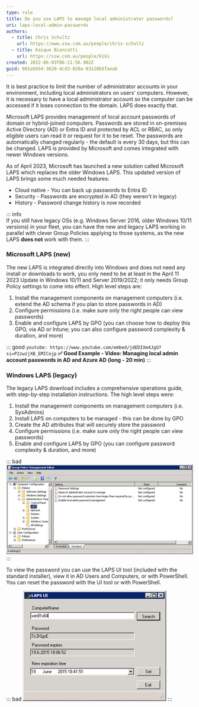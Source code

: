 ```yaml
---
type: rule
title: Do you use LAPS to manage local administrator passwords?
uri: laps-local-admin-passwords
authors:
  - title: Chris Schultz
    url: https://www.ssw.com.au/people/chris-schultz
  - title: Kaique Biancatti
    url: https://ssw.com.au/people/kiki
created: 2022-06-03T06:11:56.902Z
guid: 001a5654-3620-4cd3-820a-83128b5faeab
---
```

It is best practice to limit the number of administrator accounts in your environment, including local administrators on users' computers. However, it is necessary to have a local administrator account so the computer can be accessed if it loses connection to the domain. LAPS does exactly that.

<!--endintro-->

Microsoft LAPS provides management of local account passwords of domain or hybrid-joined computers. Passwords are stored in on-premises Active Directory (AD) or Entra ID and protected by ACL or RBAC, so only eligible users can read it or request for it to be reset. The passwords are automatically changed regularly - the default is every 30 days, but this can be changed. LAPS is provided by Microsoft and comes integrated with newer Windows versions.

As of April 2023, Microsoft has launched a new solution called Microsoft LAPS which replaces the older Windows LAPS.
This updated version of LAPS brings some much needed features:
* Cloud native - You can back up passwords to Entra ID
* Security - Passwords are encrypted in AD (they weren't in legacy)
* History - Password change history is now recorded

::: info  
If you still have legacy OSs (e.g. Windows Server 2016, older Windows 10/11 versions) in your fleet, you can have the new and legacy LAPS working in parallel with clever Group Policies applying to those systems, as the new LAPS **does not** work with them.
:::

### Microsoft LAPS (new)

The new LAPS is integrated directly into Windows and does not need any install or downloads to work, you only need to be at least in the April 11 2023 Update in Windows 10/11 and Server 2019/2022; it only needs Group Policy settings to come into effect. High level steps are:

1. Install the management components on management computers (i.e. extend the AD schema if you plan to store passwords in AD)
2. Configure permissions (i.e. make sure only the right people can view passwords)
3. Enable and configure LAPS by GPO (you can choose how to deploy this GPO, via AD or Intune; you can also configure password complexity & duration, and more)

::: good
`youtube: https://www.youtube.com/embed/jdEDIXm4JgU?si=P2zwzjXB_EMICojp`
**✅ Good Example - Video: Managing local admin account passwords in AD and Azure AD (long - 20 min)**
:::

### Windows LAPS (legacy)

The legacy LAPS download includes a comprehensive operations guide, with step-by-step installation instructions. The high level steps were:

1. Install the management components on management computers (i.e. SysAdmins)
2. Install LAPS on computers to be managed - this can be done by GPO
3. Create the AD attributes that will securely store the password
4. Configure permissions (i.e. make sure only the right people can view passwords)
5. Enable and configure LAPS by GPO (you can configure password complexity & duration, and more)

::: bad
![Bad Example - Figure: Legacy LAPS GPO settings](laps-gpo.png)
:::

To view the password you can use the LAPS UI tool (included with the standard installer), view it in AD Users and Computers, or with PowerShell. You can reset the password with the UI tool or with PowerShell.

::: bad
![Bad Example - Figure: Legacy LAPS UI](laps-ui.png)
:::